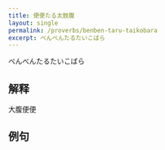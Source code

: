 ```yaml
---
title: 便便たる太鼓腹
layout: single
permalink: /proverbs/benben-taru-taikobara
excerpt: べんべんたるたいこばら
---
```


べんべんたるたいこばら

## 解释

大腹便便

## 例句

